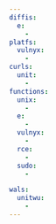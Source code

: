 ```yaml
---
diffis:
  e:
    -
platfs:
  vulnyx:
    -
curls:
  unit:
    -
functions:
  unix:
    -
  e:
    -
  vulnyx:
    -
  rce:
    -
  sudo:
    -

wals:
  unitwu:
    -
---
```

